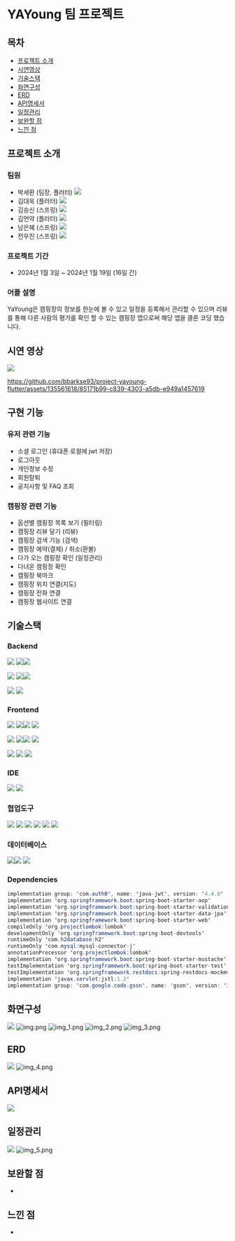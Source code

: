# YAYoung 팀 프로젝트

## 목차
- [프로젝트 소개](#프로젝트-소개)
- [시연영상](#시연-영상)
- [기술스택](#기술스택)
- [화면구성](#화면구성)
- [ERD](#erd)
- [API명세서](#API명세서)
- [일정관리](#일정관리)
- [보완할 점](#보완할-점)
- [느낀 점](#느낀-점)

## 프로젝트 소개

### 팀원
- 박세환 (팀장, 플러터) [<img src="https://img.shields.io/badge/Git바로가기-박세환-red?logo=GITHUb">](https://github.com/bbarkse93)
- 김대욱 (플러터) [<img src="https://img.shields.io/badge/Git바로가기-김대욱-orange?logo=GITHUb">](https://github.com/saki8661)
- 김승신 (스프링) [<img src="https://img.shields.io/badge/Git바로가기-김승신-yellow?logo=GITHUb">](https://github.com/seunggod)
- 김언약 (플러터) [<img src="https://img.shields.io/badge/Git바로가기-김언약-green?logo=GITHUb">](https://github.com/yakyakyak12)
- 남은혜 (스프링) [<img src="https://img.shields.io/badge/Git바로가기-남은혜-grey?logo=GITHUb">](https://github.com/muaga)
- 전우진 (스프링) [<img src="https://img.shields.io/badge/Git바로가기-전우진-blue?logo=GITHUb">](https://github.com/m40ro)

### 프로젝트 기간
- 2024년 1월 3일 ~ 2024년 1월 19일 (16일 간)

### 어플 설명
YaYoung은 캠핑장의 정보를 한눈에 볼 수 있고 일정을 등록해서 관리할 수 있으며 리뷰를 통해 다른 사람의 평가를 확인 할 수 있는 캠핑장 앱으로써 해당 앱을 클론 코딩 했습니다.

## 시연 영상
[<img src="https://img.shields.io/badge/YouTube바로가기-YouTube바로가기?logo=youtube&logoColor=F24E1E&color=lightgrey">](https://www.youtube.com/watch?v=DnakjiCeETY&t=14s)

https://github.com/bbarkse93/project-yayoung-flutter/assets/135561618/85171b99-c839-4303-a5db-e949a1457619

## 구현 기능

### 유저 관련 기능
- 소셜 로그인 (휴대폰 로컬에 jwt 저장)
- 로그아웃
- 개인정보 수정
- 회원탈퇴
- 공지사항 및 FAQ 조회

### 캠핑장 관련 기능
- 옵션별 캠핑장 목록 보기 (필터링)
- 캠핑장 리뷰 달기 (리뷰)
- 캠핑장 검색 기능 (검색)
- 캠핑장 예약(결제) / 취소(환불)
- 다가 오는 캠핑장 확인 (일정관리)
- 다녀온 캠핑장 확인
- 캠핑장 북마크
- 캠핑장 위치 연결(지도)
- 캠핑장 전화 연결
- 캠핑장 웹사이트 연결

## 기술스택

### Backend
<img src="https://img.shields.io/badge/Language-%23121011?style=for-the-badge"> <img src="https://img.shields.io/badge/java-437291?style=for-the-badge&logo=openjdk&logoColor=black"><img src="https://img.shields.io/badge/17-515151?style=for-the-badge">

<img src="https://img.shields.io/badge/Framework-%23121011?style=for-the-badge"> <img src="https://img.shields.io/badge/springboot-6DB33F?style=for-the-badge&logo=springboot&logoColor=white"><img src="https://img.shields.io/badge/3.2-515151?style=for-the-badge">

<img src="https://img.shields.io/badge/Build-%23121011?style=for-the-badge"> <img src="https://img.shields.io/badge/Gradle-02303A?style=for-the-badge&logo=Gradle&logoColor=white">


### Frontend
<img src="https://img.shields.io/badge/Language-%23121011?style=for-the-badge"> <img src="https://img.shields.io/badge/dart-02569B?style=for-the-badge&logo=dart&logoColor=white"><img src="https://img.shields.io/badge/3.2.3-515151?style=for-the-badge">
<img src="https://img.shields.io/badge/javascript-F7DF1E?style=for-the-badge&logo=javascript&logoColor=black">

<img src="https://img.shields.io/badge/Framework-%23121011?style=for-the-badge"> <img src="https://img.shields.io/badge/flutter-02569B?style=for-the-badge&logo=flutter&logoColor=white"><img src="https://img.shields.io/badge/3.13.9-515151?style=for-the-badge">
<img src="https://img.shields.io/badge/jquery-0769AD?style=for-the-badge&logo=jquery&logoColor=white">

<img src="https://img.shields.io/badge/Build-%23121011?style=for-the-badge"> <img src="https://img.shields.io/badge/pub-02569B?style=for-the-badge&logo=dart&logoColor=white">
<img src="https://img.shields.io/badge/Gradle-02303A?style=for-the-badge&logo=Gradle&logoColor=white">

### IDE
<img src="https://img.shields.io/badge/intellijidea-ffffff?style=for-the-badge&logo=intellijidea&logoColor=black"> <img src="https://img.shields.io/badge/androidstudio-24A47F?style=for-the-badge&logo=androidstudio&logoColor=white">

### 협업도구
<img src="https://img.shields.io/badge/Git-F05032?style=for-the-badge&logo=Git&logoColor=white"> <img src="https://img.shields.io/badge/GitHub-181717?style=for-the-badge&logo=GitHub&logoColor=white"> <img src="https://img.shields.io/badge/postman-FF6C37?style=for-the-badge&logo=postman&logoColor=white"> <img src="https://img.shields.io/badge/figma-C11920?style=for-the-badge&logo=figma&logoColor=white"> <img src="https://img.shields.io/badge/Notion-000000?style=for-the-badge&logo=Notion&logoColor=white"> <img src="https://img.shields.io/badge/slack-764ABC?style=for-the-badge&logo=slack&logoColor=white">

### 데이터베이스
<img src="https://img.shields.io/badge/MySQL-4479A1?style=for-the-badge&logo=MySQL&logoColor=white"><img src="https://img.shields.io/badge/8.0-515151?style=for-the-badge"> <img src="https://img.shields.io/badge/h2-F9DC3E?style=for-the-badge&logo=h2&logoColor=white">

### Dependencies
```java
implementation group: 'com.auth0', name: 'java-jwt', version: '4.4.0'
implementation 'org.springframework.boot:spring-boot-starter-aop'
implementation 'org.springframework.boot:spring-boot-starter-validation'
implementation 'org.springframework.boot:spring-boot-starter-data-jpa'
implementation 'org.springframework.boot:spring-boot-starter-web'
compileOnly 'org.projectlombok:lombok'
developmentOnly 'org.springframework.boot:spring-boot-devtools'
runtimeOnly 'com.h2database:h2'
runtimeOnly 'com.mysql:mysql-connector-j'
annotationProcessor 'org.projectlombok:lombok'
implementation 'org.springframework.boot:spring-boot-starter-mustache'
testImplementation 'org.springframework.boot:spring-boot-starter-test'
testImplementation 'org.springframework.restdocs:spring-restdocs-mockmvc'
implementation 'javax.servlet:jstl:1.2'
implementation group: 'com.google.code.gson', name: 'gson', version: '2.10.1'
```

## 화면구성
[<img src="https://img.shields.io/badge/Figma바로가기-Figma바로가기?logo=figma&logoColor=F24E1E&color=lightgrey">](https://www.figma.com/file/Ptkc7WCoBYO1di2kKHL7Z4/YAYoung?type=design&mode=design&t=Pxxgh3MPpkGZiqRn-0)
![img.png](images/readme/img.png)
![img_1.png](images/readme/img_1.png)
![img_2.png](images/readme/img_2.png)
![img_3.png](images/readme/img_3.png)

## ERD
[<img src="https://img.shields.io/badge/ERD바로가기-ERD바로가기?logo=google-chrome&logoColor=4285F4&color=lightgrey">](https://dbdiagram.io/d/yayoung-6595042bac844320ae252152)
![img_4.png](images/readme/img_4.png)


## API명세서
[<img src="https://img.shields.io/badge/Notion바로가기-Notion바로가기?logo=notion&logoColor=000000&color=lightgrey">](https://paper-danthus-c42.notion.site/1-d1049a409e494da0a0cb1475f7978c13?pvs=4)

## 일정관리
[<img src="https://img.shields.io/badge/Notion바로가기-Notion바로가기?logo=notion&logoColor=000000&color=lightgrey">](https://paper-danthus-c42.notion.site/1-d1049a409e494da0a0cb1475f7978c13?pvs=4)
![img_5.png](images/readme/img_5.png)

## 보완할 점

-

## 느낀 점

- 